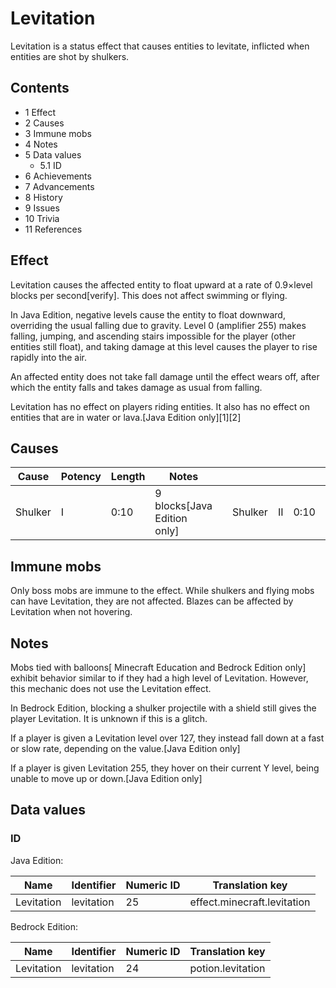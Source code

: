 # Levitation
Levitation is a status effect that causes entities to levitate, inflicted when entities are shot by shulkers.

## Contents
- 1 Effect
- 2 Causes
- 3 Immune mobs
- 4 Notes
- 5 Data values
	- 5.1 ID
- 6 Achievements
- 7 Advancements
- 8 History
- 9 Issues
- 10 Trivia
- 11 References

## Effect
Levitation causes the affected entity to float upward at a rate of 0.9×level blocks per second[verify]. This does not affect swimming or flying.

In Java Edition, negative levels cause the entity to float downward, overriding the usual falling due to gravity. Level 0 (amplifier 255) makes falling, jumping, and ascending stairs impossible for the player (other entities still float), and taking damage at this level causes the player to rise rapidly into the air.

An affected entity does not take fall damage until the effect wears off, after which the entity falls and takes damage as usual from falling. 

Levitation has no effect on players riding entities. It also has no effect on entities that are in water or lava.‌[Java Edition  only][1][2]

## Causes
| Cause   | Potency | Length | Notes                         |  |         |    |      |                                   |
|---------|---------|--------|-------------------------------|--|---------|----|------|-----------------------------------|
| Shulker | I       | 0:10   | 9 blocks‌[Java Edition  only] |  | Shulker | II | 0:10 | 18 blocks‌[Bedrock Edition  only] |

## Immune mobs
Only boss mobs are immune to the effect. While shulkers and flying mobs can have Levitation, they are not affected. Blazes can be affected by Levitation when not hovering.

## Notes
Mobs tied with balloons‌[ Minecraft Education and Bedrock Edition  only] exhibit behavior similar to if they had a high level of Levitation. However, this mechanic does not use the Levitation effect.

In Bedrock Edition, blocking a shulker projectile with a shield still gives the player Levitation. It is unknown if this is a glitch.

If a player is given a Levitation level over 127, they instead fall down at a fast or slow rate, depending on the value.‌[Java Edition  only]

If a player is given Levitation 255, they hover on their current Y level, being unable to move up or down.‌[Java Edition  only]

## Data values
### ID
Java Edition:

| Name       | Identifier | Numeric ID | Translation key             |
|------------|------------|------------|-----------------------------|
| Levitation | levitation | 25         | effect.minecraft.levitation |

Bedrock Edition:

| Name       | Identifier | Numeric ID | Translation key   |
|------------|------------|------------|-------------------|
| Levitation | levitation | 24         | potion.levitation |


